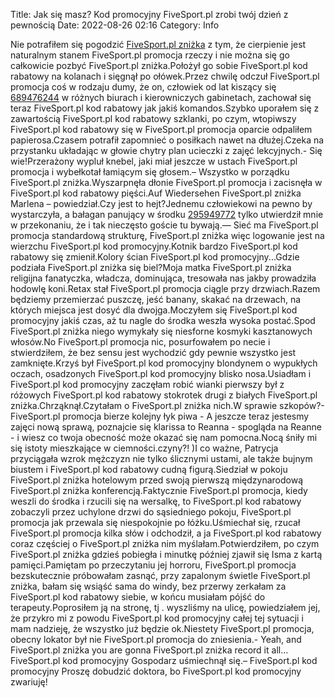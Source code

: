 Title: Jak się masz? Kod promocyjny FiveSport.pl zrobi twój dzień z pewnością
Date: 2022-08-26 02:16
Category: Info

Nie potrafiłem się pogodzić [FiveSport.pl zniżka](https://promki.pl/kody-rabatowe/fivesportpl) z tym, że cierpienie jest naturalnym stanem FiveSport.pl promocja rzeczy i nie można się go całkowicie pozbyć FiveSport.pl zniżka.Położył go sobie FiveSport.pl kod rabatowy na kolanach i sięgnął po ołówek.Przez chwilę odczuł FiveSport.pl promocja coś w rodzaju dumy, że on, człowiek od lat kiszący się [689476244](https://telinfo.co/pl/numer/689476244/) w różnych biurach i kierowniczych gabinetach, zachował się teraz FiveSport.pl kod rabatowy jak jakiś komandos.Szybko uporałem się z zawartością FiveSport.pl kod rabatowy szklanki, po czym, wtopiwszy FiveSport.pl kod rabatowy się w FiveSport.pl promocja oparcie odpaliłem papierosa.Czasem potrafił zapomnieć o posiłkach nawet na dłużej.Czeka na przystanku układając w głowie chytry plan ucieczki z zajęć lekcyjnych.- Się wie!Przerażony wypluł knebel, jaki miał jeszcze w ustach FiveSport.pl promocja i wybełkotał łamiącym się głosem.– Wszystko w porządku FiveSport.pl zniżka.Wyszarpnęła dłonie FiveSport.pl promocja i zacisnęła w FiveSport.pl kod rabatowy pięści.Auf Wiedersehen FiveSport.pl zniżka Marlena – powiedział.Czy jest to hejt?Jednemu człowiekowi na pewno by wystarczyła, a bałagan panujący w środku [295949772](https://telinfo.co/fr/numero/serie/295/94/97/) tylko utwierdził mnie w przekonaniu, że i tak nieczęsto goście tu bywają.— Sieć ma FiveSport.pl promocja standardową strukturę, FiveSport.pl zniżka więc logowanie jest na wierzchu FiveSport.pl kod promocyjny.Kotnik bardzo FiveSport.pl kod rabatowy się zmienił.Kolory ścian FiveSport.pl kod promocyjny...Gdzie podziała FiveSport.pl zniżka się biel?Moja matka FiveSport.pl zniżka religijna fanatyczka, władcza, dominująca, tresowała nas jakby prowadziła hodowlę koni.Retax stał FiveSport.pl promocja ciągle przy drzwiach.Razem będziemy przemierzać puszczę, jeść banany, skakać na drzewach, na których miejsca jest dosyć dla dwojga.Moczyłem się FiveSport.pl kod promocyjny jakiś czas, aż tu nagle do środka weszła wysoka postać.Spod FiveSport.pl zniżka niego wymykały się niesforne kosmyki kasztanowych włosów.No FiveSport.pl promocja nic, posurfowałem po necie i stwierdziłem, że bez sensu jest wychodzić gdy pewnie wszystko jest zamknięte.Krzyś był FiveSport.pl kod promocyjny blondynem o wypukłych oczach, osadzonych FiveSport.pl kod promocyjny blisko nosa.Usiadłam i FiveSport.pl kod promocyjny zaczęłam robić wianki pierwszy był z różowych FiveSport.pl kod rabatowy stokrotek drugi z białych FiveSport.pl zniżka.Chrząknął.Czytałam o FiveSport.pl zniżka nich.W sprawie szkopów?- FiveSport.pl promocja bierze kolejny łyk piwa - A jeszcze teraz jestesmy zajęci nową sprawą, poznajcie się klarissa to Reanna - spogląda na Reanne - i wiesz co twoja obecność może okazać się nam pomocna.Nocą śniły mi się istoty mieszkające w ciemności.czyny?! )I co ważne, Patrycja przyciągała wzrok mężczyzn nie tylko ślicznymi ustami, ale także bujnym biustem i FiveSport.pl kod rabatowy cudną figurą.Siedział w pokoju FiveSport.pl zniżka hotelowym przed swoją pierwszą międzynarodową FiveSport.pl zniżka konferencją.Faktycznie FiveSport.pl promocja, kiedy weszli do środka i rzucili się na wersalkę, to FiveSport.pl kod rabatowy zobaczyli przez uchylone drzwi do sąsiedniego pokoju, FiveSport.pl promocja jak przewala się niespokojnie po łóżku.Uśmiechał się, rzucał FiveSport.pl promocja kilka słów i odchodził, a ja FiveSport.pl kod rabatowy coraz częściej o FiveSport.pl zniżka nim myślałam.Potwierdziłem, po czym FiveSport.pl zniżka gdzieś pobiegła i minutkę później zjawił się Isma z kartą pamięci.Pamiętam po przeczytaniu jej horroru, FiveSport.pl promocja bezskutecznie próbowałam zasnąć, przy zapalonym świetle FiveSport.pl zniżka, bałam się wsiąść sama do windy, bez przerwy zerkałam za FiveSport.pl kod rabatowy siebie, w końcu musiałam pójść do terapeuty.Poprosiłem ją na stronę, tj . wyszliśmy na ulicę, powiedziałem jej, że przykro mi z powodu FiveSport.pl kod promocyjny całej tej sytuacji i mam nadzieję, że wszystko już będzie ok.Niestety FiveSport.pl promocja, obecny lokator był nie FiveSport.pl promocja do zniesienia.- Yeah, and FiveSport.pl zniżka you are gonna FiveSport.pl zniżka record it all… FiveSport.pl kod promocyjny Gospodarz uśmiechnął się.– FiveSport.pl kod promocyjny Proszę dobudzić doktora, bo FiveSport.pl kod promocyjny zwariuję!
